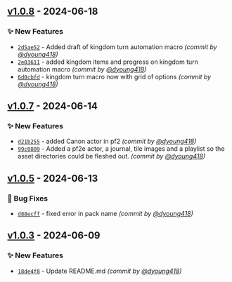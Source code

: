 

## [v1.0.8] - 2024-06-18
### :sparkles: New Features
- [`2d5ae52`](https://github.com/dyoung418/dannysmodule/commit/2d5ae523beb226231b54005bfb22899593b9f6ed) - Added draft of kingdom turn automation macro *(commit by [@dyoung418](https://github.com/dyoung418))*
- [`2e03611`](https://github.com/dyoung418/dannysmodule/commit/2e036113195539500875a45a57b235c10b20e42e) - added kingdom items and progress on kingdom turn automation macro *(commit by [@dyoung418](https://github.com/dyoung418))*
- [`6d0cbfd`](https://github.com/dyoung418/dannysmodule/commit/6d0cbfdc61f24431d40c6d4b87ba25d1794f84b2) - kingdom turn macro now with grid of options *(commit by [@dyoung418](https://github.com/dyoung418))*


## [v1.0.7] - 2024-06-14
### :sparkles: New Features
- [`d21b255`](https://github.com/dyoung418/dannysmodule/commit/d21b25524b29f711e4222474ec6f8153dcc6bfb0) - added Canon actor in pf2 *(commit by [@dyoung418](https://github.com/dyoung418))*
- [`99c0809`](https://github.com/dyoung418/dannysmodule/commit/99c080933c73851ad959b64a8791c6c03924d75e) - Added a pf2e actor, a journal, tile images and a playlist so the asset directories could be fleshed out. *(commit by [@dyoung418](https://github.com/dyoung418))*


## [v1.0.5] - 2024-06-13
### :bug: Bug Fixes
- [`d88ecff`](https://github.com/dyoung418/dannysmodule/commit/d88ecff6c526524d2c9aac9bf4bf76dee43c0b40) - fixed error in pack name *(commit by [@dyoung418](https://github.com/dyoung418))*


## [v1.0.3] - 2024-06-09
### :sparkles: New Features
- [`18de4f8`](https://github.com/dyoung418/dannysmodule/commit/18de4f8570f3a126f6bf4605174545f43c20f7f8) - Update README.md *(commit by [@dyoung418](https://github.com/dyoung418))*

[v1.0.3]: https://github.com/dyoung418/dannysmodule/compare/v1.0.2...v1.0.3
[v1.0.5]: https://github.com/dyoung418/dannysmodule/compare/v1.0.4...v1.0.5
[v1.0.7]: https://github.com/dyoung418/dannysmodule/compare/v1.0.6...v1.0.7
[v1.0.8]: https://github.com/dyoung418/dannysmodule/compare/v1.0.7...v1.0.8

